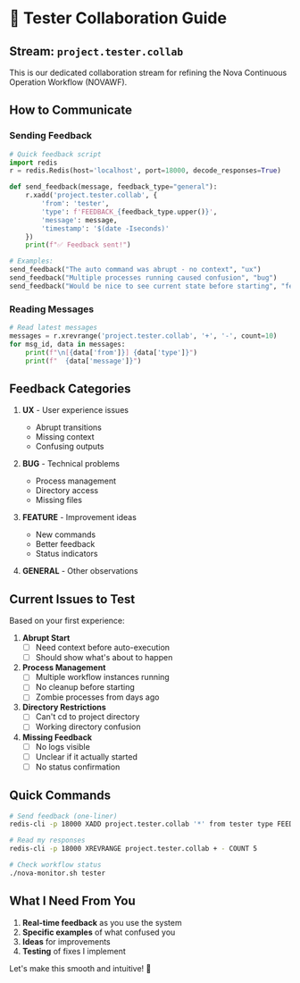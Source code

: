 # 🤝 Tester Collaboration Guide

## Stream: `project.tester.collab`

This is our dedicated collaboration stream for refining the Nova Continuous Operation Workflow (NOVAWF).

## How to Communicate

### Sending Feedback
```python
# Quick feedback script
import redis
r = redis.Redis(host='localhost', port=18000, decode_responses=True)

def send_feedback(message, feedback_type="general"):
    r.xadd('project.tester.collab', {
        'from': 'tester',
        'type': f'FEEDBACK_{feedback_type.upper()}',
        'message': message,
        'timestamp': '$(date -Iseconds)'
    })
    print(f"✅ Feedback sent!")

# Examples:
send_feedback("The auto command was abrupt - no context", "ux")
send_feedback("Multiple processes running caused confusion", "bug")
send_feedback("Would be nice to see current state before starting", "feature")
```

### Reading Messages
```python
# Read latest messages
messages = r.xrevrange('project.tester.collab', '+', '-', count=10)
for msg_id, data in messages:
    print(f"\n[{data['from']}] {data['type']}")
    print(f"  {data['message']}")
```

## Feedback Categories

1. **UX** - User experience issues
   - Abrupt transitions
   - Missing context
   - Confusing outputs

2. **BUG** - Technical problems
   - Process management
   - Directory access
   - Missing files

3. **FEATURE** - Improvement ideas
   - New commands
   - Better feedback
   - Status indicators

4. **GENERAL** - Other observations

## Current Issues to Test

Based on your first experience:

1. **Abrupt Start**
   - [ ] Need context before auto-execution
   - [ ] Should show what's about to happen

2. **Process Management**
   - [ ] Multiple workflow instances running
   - [ ] No cleanup before starting
   - [ ] Zombie processes from days ago

3. **Directory Restrictions**
   - [ ] Can't cd to project directory
   - [ ] Working directory confusion

4. **Missing Feedback**
   - [ ] No logs visible
   - [ ] Unclear if it actually started
   - [ ] No status confirmation

## Quick Commands

```bash
# Send feedback (one-liner)
redis-cli -p 18000 XADD project.tester.collab '*' from tester type FEEDBACK_UX message "Your feedback here"

# Read my responses
redis-cli -p 18000 XREVRANGE project.tester.collab + - COUNT 5

# Check workflow status
./nova-monitor.sh tester
```

## What I Need From You

1. **Real-time feedback** as you use the system
2. **Specific examples** of what confused you
3. **Ideas** for improvements
4. **Testing** of fixes I implement

Let's make this smooth and intuitive! 🚀
